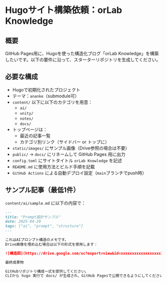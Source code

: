 # Hugoサイト構築依頼：orLab Knowledge

## 概要
GitHub Pages用に、Hugoを使った構造化ブログ「orLab Knowledge」を構築したいです。以下の要件に沿って、スターターリポジトリを生成してください。

## 必要な構成
- Hugoで初期化されたプロジェクト
- テーマ：`ananke`（submodule可）
- `content/` 以下に以下のカテゴリを用意：
  - `ai/`
  - `unity/`
  - `notes/`
  - `docs/`
- トップページは：
  - 最近の記事一覧
  - カテゴリ別リンク（サイドバー or トップに）
- `static/images/` にサンプル画像（Drive参照の場合は不要）
- `public/` → `docs/` にリネームして GitHub Pages 用に出力
- `config.toml` にサイトタイトル `orLab Knowledge` を記述
- `README.md` に使用方法とビルド手順を記載
- `GitHub Actions` による自動デプロイ設定（`main`ブランチでpush時）

## サンプル記事（最低1件）
`content/ai/sample.md` に以下の内容で：

```markdown
---
title: "Prompt設計サンプル"
date: 2025-04-20
tags: ["ai", "prompt", "structure"]
---

これはAIプロンプト構造のメモです。  
Drive画像を埋め込む場合は以下の形式を使用します：

![構造図](https://drive.google.com/uc?export=view&id=xxxxxxxxxxxxxxxxxx)

最終成果物

GitHubリポジトリ構成一式を提供してください。
CLIから hugo 実行で docs/ が生成され、GitHub Pagesで公開できるようにしてください。
